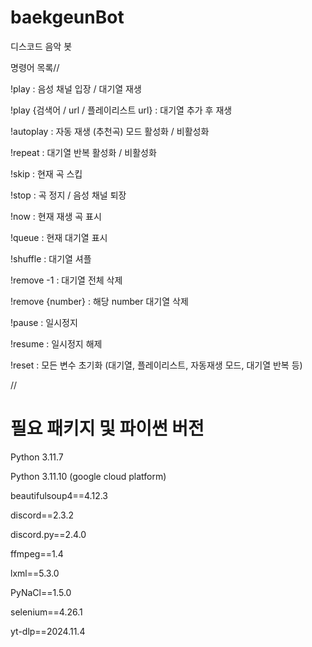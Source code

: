 # baekgeunBot
디스코드 음악 봇


명령어 목록//

!play : 음성 채널 입장 / 대기열 재생

!play {검색어 / url / 플레이리스트 url} : 대기열 추가 후 재생

!autoplay : 자동 재생 (추천곡) 모드 활성화 / 비활성화

!repeat : 대기열 반복 활성화 / 비활성화

!skip : 현재 곡 스킵

!stop : 곡 정지 / 음성 채널 퇴장

!now : 현재 재생 곡 표시

!queue : 현재 대기열 표시

!shuffle : 대기열 셔플

!remove -1 : 대기열 전체 삭제

!remove {number} : 해당 number 대기열 삭제

!pause : 일시정지

!resume : 일시정지 해제

!reset : 모든 변수 초기화 (대기열, 플레이리스트, 자동재생 모드, 대기열 반복 등)

//

# 필요 패키지 및 파이썬 버전

Python 3.11.7

Python 3.11.10 (google cloud platform)


﻿beautifulsoup4==4.12.3
 
discord==2.3.2

discord.py==2.4.0

ffmpeg==1.4

lxml==5.3.0

PyNaCl==1.5.0

selenium==4.26.1

yt-dlp==2024.11.4
